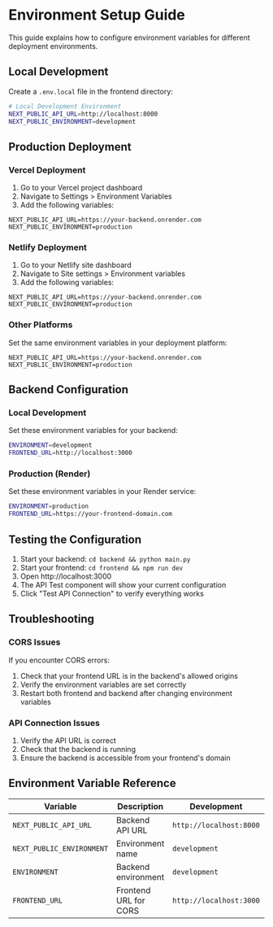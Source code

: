 # Environment Setup Guide

This guide explains how to configure environment variables for different deployment environments.

## Local Development

Create a `.env.local` file in the frontend directory:

```bash
# Local Development Environment
NEXT_PUBLIC_API_URL=http://localhost:8000
NEXT_PUBLIC_ENVIRONMENT=development
```

## Production Deployment

### Vercel Deployment

1. Go to your Vercel project dashboard
2. Navigate to Settings > Environment Variables
3. Add the following variables:

```
NEXT_PUBLIC_API_URL=https://your-backend.onrender.com
NEXT_PUBLIC_ENVIRONMENT=production
```

### Netlify Deployment

1. Go to your Netlify site dashboard
2. Navigate to Site settings > Environment variables
3. Add the following variables:

```
NEXT_PUBLIC_API_URL=https://your-backend.onrender.com
NEXT_PUBLIC_ENVIRONMENT=production
```

### Other Platforms

Set the same environment variables in your deployment platform:

```
NEXT_PUBLIC_API_URL=https://your-backend.onrender.com
NEXT_PUBLIC_ENVIRONMENT=production
```

## Backend Configuration

### Local Development

Set these environment variables for your backend:

```bash
ENVIRONMENT=development
FRONTEND_URL=http://localhost:3000
```

### Production (Render)

Set these environment variables in your Render service:

```bash
ENVIRONMENT=production
FRONTEND_URL=https://your-frontend-domain.com
```

## Testing the Configuration

1. Start your backend: `cd backend && python main.py`
2. Start your frontend: `cd frontend && npm run dev`
3. Open http://localhost:3000
4. The API Test component will show your current configuration
5. Click "Test API Connection" to verify everything works

## Troubleshooting

### CORS Issues

If you encounter CORS errors:

1. Check that your frontend URL is in the backend's allowed origins
2. Verify the environment variables are set correctly
3. Restart both frontend and backend after changing environment variables

### API Connection Issues

1. Verify the API URL is correct
2. Check that the backend is running
3. Ensure the backend is accessible from your frontend's domain

## Environment Variable Reference

| Variable | Description | Development | Production |
|----------|-------------|-------------|------------|
| `NEXT_PUBLIC_API_URL` | Backend API URL | `http://localhost:8000` | `https://your-backend.onrender.com` |
| `NEXT_PUBLIC_ENVIRONMENT` | Environment name | `development` | `production` |
| `ENVIRONMENT` | Backend environment | `development` | `production` |
| `FRONTEND_URL` | Frontend URL for CORS | `http://localhost:3000` | `https://your-frontend-domain.com` | 